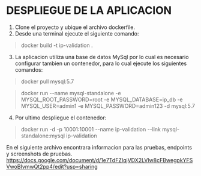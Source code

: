 
# DESPLIEGUE DE LA APLICACION

1. Clone el proyecto y ubique el archivo dockerfile.
2. Desde una terminal ejecute el siguiente comando:

  > docker build -t ip-validation .
  
3. La aplicacion utiliza una base de datos MySql por lo cual es necesario configurar tambien un contenedor, para lo cual ejecute los siguientes comandos:

  > docker pull mysql:5.7
  
  > docker run --name mysql-standalone -e MYSQL_ROOT_PASSWORD=root -e MYSQL_DATABASE=ip_db -e MYSQL_USER=admin1 -e MYSQL_PASSWORD=admin123 -d mysql:5.7
  
4. Por ultimo despliegue el contenedor:

  > docker run -d -p 10001:10001 --name ip-validation --link mysql-standalone:mysql ip-validation

En el siguiente archivo encontrara informacion para las pruebas, endpoints y screenshots de pruebas. 
https://docs.google.com/document/d/1e7TdFZIqjVDX2LVlw8cFBwegpkYFSVwoBIvmwQt2pp4/edit?usp=sharing
